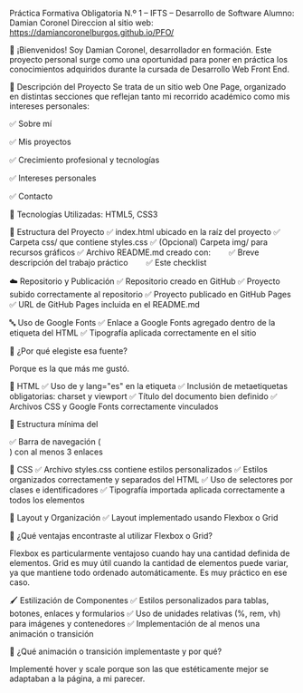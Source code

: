 Práctica Formativa Obligatoria N.º 1 – IFTS – Desarrollo de Software
Alumno: Damian Coronel
Direccion al sitio web: https://damiancoronelburgos.github.io/PFO/

👋 ¡Bienvenidos!
Soy Damian Coronel, desarrollador en formación. Este proyecto personal surge como una oportunidad para poner en práctica los conocimientos adquiridos durante la cursada de Desarrollo Web Front End.

📝 Descripción del Proyecto
Se trata de un sitio web One Page, organizado en distintas secciones que reflejan tanto mi recorrido académico como mis intereses personales:

✅ Sobre mí

✅ Mis proyectos

✅ Crecimiento profesional y tecnologías

✅ Intereses personales

✅ Contacto

🌱 Tecnologías Utilizadas: HTML5, CSS3


📁 Estructura del Proyecto
✅ index.html ubicado en la raíz del proyecto
✅ Carpeta css/ que contiene styles.css
✅ (Opcional) Carpeta img/ para recursos gráficos
✅ Archivo README.md creado con:
  ✅ Breve descripción del trabajo práctico
  ✅ Este checklist

☁️ Repositorio y Publicación
✅ Repositorio creado en GitHub
✅ Proyecto subido correctamente al repositorio
✅ Proyecto publicado en GitHub Pages
✅ URL de GitHub Pages incluida en el README.md

🔤 Uso de Google Fonts
✅ Enlace a Google Fonts agregado dentro de la etiqueta <head> del HTML
✅ Tipografía aplicada correctamente en el sitio

📝 ¿Por qué elegiste esa fuente?

Porque es la que más me gustó.

🧱 HTML
✅ Uso de <!DOCTYPE html> y lang="es" en la etiqueta <html>
✅ Inclusión de metaetiquetas obligatorias: charset y viewport
✅ Título del documento bien definido
✅ Archivos CSS y Google Fonts correctamente vinculados

🔗 Estructura mínima del <main>
✅ Barra de navegación (<nav>) con al menos 3 enlaces

🎨 CSS
✅ Archivo styles.css contiene estilos personalizados
✅ Estilos organizados correctamente y separados del HTML
✅ Uso de selectores por clases e identificadores
✅ Tipografía importada aplicada correctamente a todos los elementos

🧩 Layout y Organización
✅ Layout implementado usando Flexbox o Grid

📝 ¿Qué ventajas encontraste al utilizar Flexbox o Grid?

Flexbox es particularmente ventajoso cuando hay una cantidad definida de elementos.
Grid es muy útil cuando la cantidad de elementos puede variar, ya que mantiene todo ordenado automáticamente. Es muy práctico en ese caso.

🖌️ Estilización de Componentes
✅ Estilos personalizados para tablas, botones, enlaces y formularios
✅ Uso de unidades relativas (%, rem, vh) para imágenes y contenedores
✅ Implementación de al menos una animación o transición

📝 ¿Qué animación o transición implementaste y por qué?

Implementé hover y scale porque son las que estéticamente mejor se adaptaban a la página, a mi parecer.
